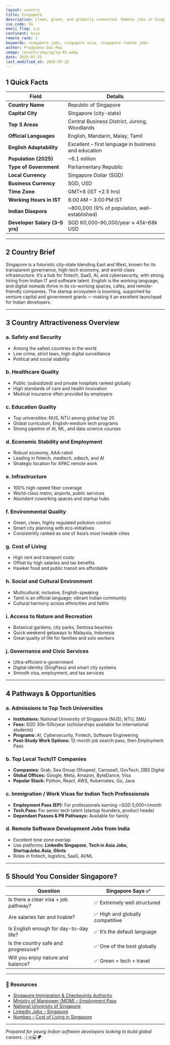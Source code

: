```yaml
---
layout: country
title: Singapore
description: Clean, green, and globally connected. Remote jobs in Singapore. Trilp AI curated info. Indians in Singapore.
iso_code: SG
emoji_flag: 🇸🇬
continent: Asia
remote_rank: 1
keywords: singapore jobs, singapore visa, singapore remote jobs
author: Pradyumna Das Roy
image: /assets/img/sg/sg-01.webp
date: 2025-07-25
last_modified_at: 2025-07-25
---
```


## 1 Quick Facts

| Field                          | Details                                              |
| ------------------------------ | ---------------------------------------------------- |
| **Country Name**               | Republic of Singapore                                |
| **Capital City**               | Singapore (city-state)                               |
| **Top 3 Areas**                | Central Business District, Jurong, Woodlands         |
| **Official Languages**         | English, Mandarin, Malay, Tamil                      |
| **English Adaptability**       | Excellent – first language in business and education |
| **Population (2025)**          | ~6.1 million                                         |
| **Type of Government**         | Parliamentary Republic                               |
| **Local Currency**             | Singapore Dollar (SGD)                               |
| **Business Currency**          | SGD, USD                                             |
| **Time Zone**                  | GMT+8 (IST +2.5 hrs)                                 |
| **Working Hours in IST**       | 6:00 AM – 3:00 PM IST                                |
| **Indian Diaspora**            | ~800,000 (9% of population, well-established)        |
| **Developer Salary (3–5 yrs)** | SGD 60,000–90,000/year ≈ $45k–$68k USD               |

---

## 2 Country Brief

Singapore is a futuristic city-state blending East and West, known for its transparent governance, high-tech economy, and world-class infrastructure. It’s a hub for fintech, SaaS, AI, and cybersecurity, with strong hiring from Indian IT and software talent. English is the working language, and digital nomads thrive in its co-working spaces, cafés, and remote-friendly companies. The startup ecosystem is booming, supported by venture capital and government grants — making it an excellent launchpad for Indian developers.

---

## 3 Country Attractiveness Overview

### a. Safety and Security

- Among the safest countries in the world
- Low crime, strict laws, high digital surveillance
- Political and social stability

### b. Healthcare Quality

- Public (subsidized) and private hospitals ranked globally
- High standards of care and health innovation
- Medical insurance often provided by employers

### c. Education Quality

- Top universities: NUS, NTU among global top 20
- Global curriculum, English-medium tech programs
- Strong pipeline of AI, ML, and data science courses

### d. Economic Stability and Employment

- Robust economy, AAA-rated
- Leading in fintech, medtech, edtech, and AI
- Strategic location for APAC remote work

### e. Infrastructure

- 100% high-speed fiber coverage
- World-class metro, airports, public services
- Abundant coworking spaces and startup hubs

### f. Environmental Quality

- Green, clean, highly regulated pollution control
- Smart city planning with eco-initiatives
- Consistently ranked as one of Asia’s most liveable cities

### g. Cost of Living

- High rent and transport costs
- Offset by high salaries and tax benefits
- Hawker food and public transit are affordable

### h. Social and Cultural Environment

- Multicultural, inclusive, English-speaking
- Tamil is an official language; vibrant Indian community
- Cultural harmony across ethnicities and faiths

### i. Access to Nature and Recreation

- Botanical gardens, city parks, Sentosa beaches
- Quick weekend getaways to Malaysia, Indonesia
- Great quality of life for families and solo workers

### j. Governance and Civic Services

- Ultra-efficient e-government
- Digital identity (SingPass) and smart city systems
- Smooth visa, employment, and tax services

---

## 4 Pathways & Opportunities

### a. Admissions to Top Tech Universities

- **Institutions:** National University of Singapore (NUS), NTU, SMU
- **Fees:** SGD 30k–50k/year (scholarships available for international students)
- **Programs:** AI, Cybersecurity, Fintech, Software Engineering
- **Post-Study Work Options:** 12-month job search pass, then Employment Pass

### b. Top Local Tech/IT Companies

- **Companies:** Grab, Sea Group (Shopee), Carousell, GovTech, DBS Digital
- **Global Offices:** Google, Meta, Amazon, ByteDance, Visa
- **Popular Stack:** Python, React, AWS, Kubernetes, Go, Java

### c. Immigration / Work Visas for Indian Tech Professionals

- **Employment Pass (EP):** For professionals earning ~SGD 5,000+/month
- **Tech.Pass:** For senior tech talent (startup founders, product heads)
- **Dependant Passes & PR Pathways:** Available for family

### d. Remote Software Development Jobs from India

- Excellent time zone overlap
- Use platforms: **LinkedIn Singapore**, **Tech in Asia Jobs**, **StartupJobs.Asia**, **Glints**
- Roles in fintech, logistics, SaaS, AI/ML

---

## 5 Should You Consider Singapore?

| Question                               | Singapore Says ✅                |
| -------------------------------------- | -------------------------------- |
| Is there a clear visa + job pathway?   | ✅ Extremely well structured     |
| Are salaries fair and livable?         | ✅ High and globally competitive |
| Is English enough for day-to-day life? | ✅ It’s the default language     |
| Is the country safe and progressive?   | ✅ One of the best globally      |
| Will you enjoy nature and balance?     | ✅ Green + tech + travel         |

---

### 🔗 Resources

- [Singapore Immigration & Checkpoints Authority](https://www.ica.gov.sg/)
- [Ministry of Manpower (MOM) – Employment Pass](https://www.mom.gov.sg/passes-and-permits/employment-pass)
- [National University of Singapore](https://www.nus.edu.sg/)
- [LinkedIn Jobs – Singapore](https://www.linkedin.com/jobs/search/?location=Singapore)
- [Numbeo – Cost of Living in Singapore](https://www.numbeo.com/cost-of-living/in/Singapore)

---

_Prepared for young Indian software developers looking to build global careers. 🇮🇳💻🌍_

